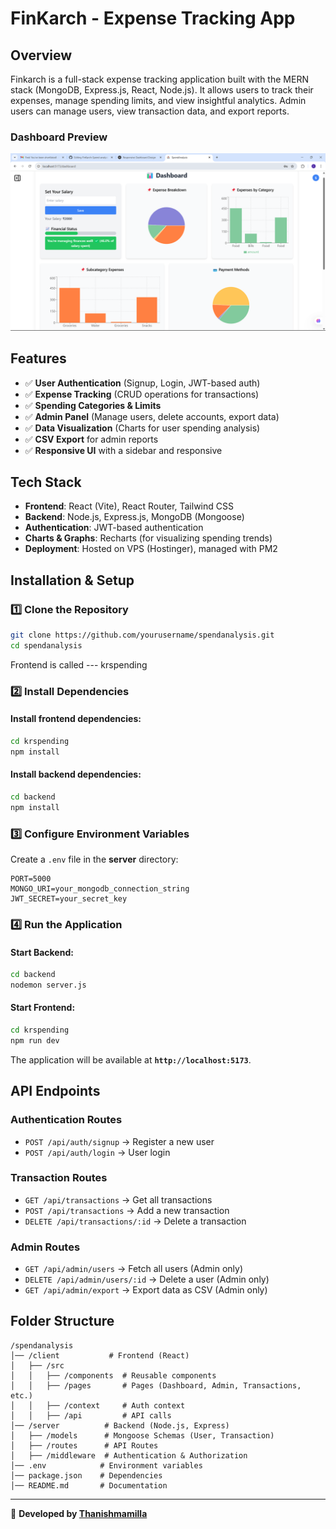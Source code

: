 # FinKarch - Expense Tracking App

## Overview
Finkarch is a full-stack expense tracking application built with the MERN stack (MongoDB, Express.js, React, Node.js). It allows users to track their expenses, manage spending limits, and view insightful analytics. Admin users can manage users, view transaction data, and export reports.
### Dashboard Preview

![Dashboard](https://github.com/thanishmamilla/FinKarch-Spend-analysis-/raw/main/Dashboard.png)

## Features
- ✅ **User Authentication** (Signup, Login, JWT-based auth)
- ✅ **Expense Tracking** (CRUD operations for transactions)
- ✅ **Spending Categories & Limits**
- ✅ **Admin Panel** (Manage users, delete accounts, export data)
- ✅ **Data Visualization** (Charts for user spending analysis)
- ✅ **CSV Export** for admin reports
- ✅ **Responsive UI** with a sidebar and responsive

## Tech Stack
- **Frontend**: React (Vite), React Router, Tailwind CSS
- **Backend**: Node.js, Express.js, MongoDB (Mongoose)
- **Authentication**: JWT-based authentication
- **Charts & Graphs**: Recharts (for visualizing spending trends)
- **Deployment**: Hosted on VPS (Hostinger), managed with PM2

## Installation & Setup
### 1️⃣ Clone the Repository
```bash
git clone https://github.com/yourusername/spendanalysis.git
cd spendanalysis
```
Frontend is called --- krspending

### 2️⃣ Install Dependencies
#### Install frontend dependencies:
```bash
cd krspending
npm install
```
#### Install backend dependencies:
```bash
cd backend
npm install
```

### 3️⃣ Configure Environment Variables
Create a `.env` file in the **server** directory:
```env
PORT=5000
MONGO_URI=your_mongodb_connection_string
JWT_SECRET=your_secret_key
```

### 4️⃣ Run the Application
#### Start Backend:
```bash
cd backend
nodemon server.js
```
#### Start Frontend:
```bash
cd krspending
npm run dev
```

The application will be available at **`http://localhost:5173`**.

## API Endpoints
### **Authentication Routes**
- `POST /api/auth/signup` → Register a new user
- `POST /api/auth/login` → User login

### **Transaction Routes**
- `GET /api/transactions` → Get all transactions
- `POST /api/transactions` → Add a new transaction
- `DELETE /api/transactions/:id` → Delete a transaction

### **Admin Routes**
- `GET /api/admin/users` → Fetch all users (Admin only)
- `DELETE /api/admin/users/:id` → Delete a user (Admin only)
- `GET /api/admin/export` → Export data as CSV (Admin only)

## Folder Structure
```
/spendanalysis
│── /client           # Frontend (React)
│   ├── /src
│   │   ├── /components  # Reusable components
│   │   ├── /pages       # Pages (Dashboard, Admin, Transactions, etc.)
│   │   ├── /context     # Auth context
│   │   ├── /api         # API calls
│── /server          # Backend (Node.js, Express)
│   ├── /models      # Mongoose Schemas (User, Transaction)
│   ├── /routes      # API Routes
│   ├── /middleware  # Authentication & Authorization
│── .env            # Environment variables
│── package.json    # Dependencies
│── README.md       # Documentation
```





---
🔗 **Developed by [Thanishmamilla](https://github.com/thanishmamilla)**

